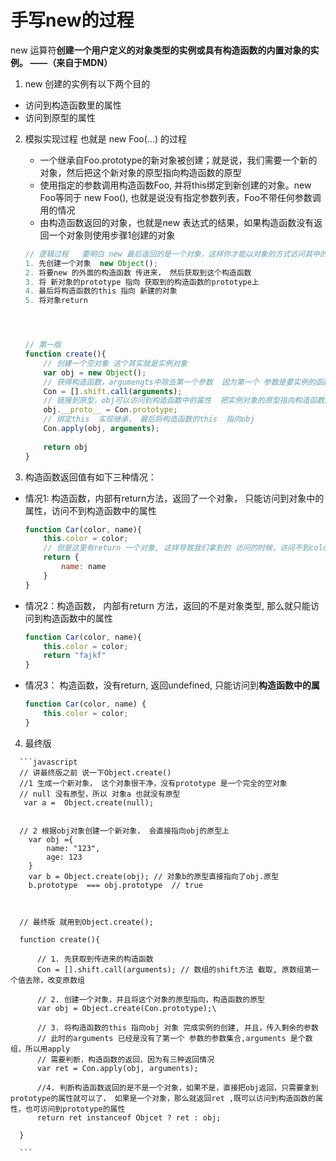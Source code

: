 # 手写new的过程

new 运算符**创建一个用户定义的对象类型的实例或具有构造函数的内置对象的实例。 ——（来自于MDN）**

1.  new 创建的实例有以下两个目的

   - 访问到构造函数里的属性
   - 访问到原型的属性

2. 模拟实现过程  也就是 new Foo(...)  的过程

   - 一个继承自Foo.prototype的新对象被创建；就是说，我们需要一个新的对象，然后把这个新对象的原型指向构造函数的原型
   - 使用指定的参数调用构造函数Foo, 并将this绑定到新创建的对象。new  Foo等同于  new Foo(),  也就是说没有指定参数列表，Foo不带任何参数调用的情况
   - 由构造函数返回的对象，也就是new 表达式的结果，如果构造函数没有返回一个对象则使用步骤1创建的对象

   ```javascript
   // 逻辑过程   要明白 new 最后返回的是一个对象，这样你才能以对象的方式访问其中的属性
   1. 先创建一个对象  new Object();
   2. 将要new 的外面的构造函数 传进来， 然后获取到这个构造函数
   3. 将 新对象的prototype 指向 获取到的构造函数的prototype上
   4. 最后将构造函数的this 指向 新建的对象
   5. 将对象return
   
   
   
   
   // 第一版
   function create(){
       // 创建一个空对象 这个其实就是实例对象
       var obj = new Object();
       // 获得构造函数，argumengts中除去第一个参数  因为第一个 参数是要实例的函数  就是拿到构造函数
       Con = [].shift.call(arguments);
       // 链接到原型，obj可以访问到构造函数中的属性  把实例对象的原型指向构造函数的原型
       obj.__proto__ = Con.prototype;
       // 绑定this  实现继承， 最后将构造函数的this  指向obj
       Con.apply(obj, arguments);
       
       return obj
   }
   ```

3.  构造函数返回值有如下三种情况：

   - 情况1: 构造函数，内部有return方法，返回了一个对象， 只能访问到对象中的属性，访问不到构造函数中的属性

     ```javascript
     function Car(color, name){
         this.color = color;
         // 但是这里有return 一个对象, 这样导致我们拿到的 访问的时候，访问不到color属性，只能访问到name
         return {
             name: name
         }
     }
     ```

   - 情况2：构造函数， 内部有return 方法，返回的不是对象类型,  那么就只能访问到构造函数中的属性

     ```javascript
     function Car(color, name){
         this.color = color;
         return "fajkf"
     }
     ```

   - 情况3： 构造函数，没有return, 返回undefined,  只能访问到**构造函数中的属**

     ```javascript
     function Car(color, name) {
         this.color = color;
     }
     ```

   

   4.  最终版

      ```javascript
      // 讲最终版之前 说一下Object.create()
      //1 生成一个新对象， 这个对象很干净，没有prototype 是一个完全的空对象
      // null 没有原型，所以 对象a 也就没有原型
       var a =  Object.create(null); 
      
      
      // 2 根据obj对象创建一个新对象， 会直接指向obj的原型上
        var obj ={
            name: "123",
            age: 123
        }
        var b = Object.create(obj); // 对象b的原型直接指向了obj.原型
        b.prototype  === obj.prototype  // true
      
      
      
      // 最终版 就用到Object.create();
      
      function create(){
          
          // 1. 先获取到传进来的构造函数
          Con = [].shift.call(arguments); // 数组的shift方法 截取, 原数组第一个值去除，改变原数组
        
          // 2. 创建一个对象，并且将这个对象的原型指向，构造函数的原型
          var obj = Object.create(Con.prototype);\
          
          // 3. 将构造函数的this 指向obj 对象 完成实例的创建, 并且，传入剩余的参数
          // 此时的arguments 已经是没有了第一个 参数的参数集合,arguments 是个数组，所以用apply
          // 需要判断，构造函数的返回，因为有三种返回情况
          var ret = Con.apply(obj, arguments);
          
          //4. 判断构造函数返回的是不是一个对象，如果不是，直接把obj返回，只需要拿到prototype的属性就可以了， 如果是一个对象，那么就返回ret ,既可以访问到构造函数的属性，也可访问到prototype的属性
          return ret instanceof Objcet ? ret : obj;
          
      }
         
      ```

      

   

